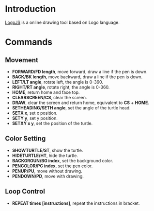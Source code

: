 # Introduction

[LogoJS](http://cyberzhg.github.io/LogoJS/) is a online drawing tool based on Logo language.

# Commands

## Movement

* __FORWARD/FD length__, move forward, draw a line if the pen is down.
* __BACK/BK length__, move backward, draw a line if the pen is down.
* __LEFT/LT angle__, rotate left, the angle is 0-360.
* __RIGHT/RT angle__, rotate right, the angle is 0-360.
* __HOME__, return home and face top.
* __CLEARSCREEN/CS__, clear the screen.
* __DRAW__, clear the screen and return home, equivalent to __CS__ + __HOME__.
* __SETHEADING/SETH angle__, set the angle of the turtle head.
* __SETX x__, set x position.
* __SETY y__, set y position.
* __SETXY x y__, set the position of the turtle.

## Color Setting

* __SHOWTURTLE/ST__, show the turtle.
* __HIDETURTLE/HT__, hide the turtle.
* __BACKGROUN/BG index__, set the background color.
* __PENCOLOR/PC index__, set the pen color.
* __PENUP/PU__, move without drawing.
* __PENDOWN/PD__, move with drawing.

## Loop Control

* __REPEAT times [instructions]__, repeat the instructions in bracket.
